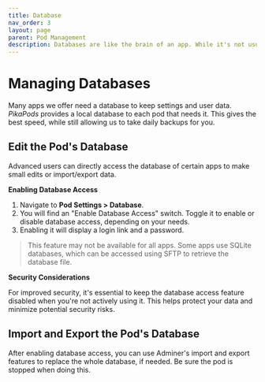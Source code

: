 ```yaml
---
title: Database
nav_order: 3
layout: page
parent: Pod Management
description: Databases are like the brain of an app. While it's not usually needed, at PikaPods you always have the option to edit, import or export the app's database directly.
---
```


# Managing Databases

Many apps we offer need a database to keep settings and user data. *PikaPods* provides a local database to each pod that needs it. This gives the best speed, while still allowing us to take daily backups for you.

## Edit the Pod's Database

Advanced users can directly access the database of certain apps to make small edits or import/export data.

**Enabling Database Access**

1. Navigate to **Pod Settings > Database**.
2. You will find an "Enable Database Access" switch. Toggle it to enable or disable database access, depending on your needs.
3. Enabling it will display a login link and a password.

> This feature may not be available for all apps. Some apps use SQLite databases, which can be accessed using SFTP to retrieve the database file.

**Security Considerations**

For improved security, it's essential to keep the database access feature disabled when you're not actively using it. This helps protect your data and minimize potential security risks.

## Import and Export the Pod's Database

After enabling database access, you can use Adminer's import and export features to replace the whole database, if needed. Be sure the pod is stopped when doing this.